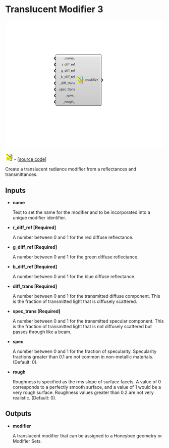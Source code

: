 # Translucent Modifier 3

![](../../.gitbook/assets/Translucent_Modifier_3.png)

![](../../.gitbook/assets/Translucent_Modifier_3%20%281%29.png) - [\[source code\]](https://github.com/ladybug-tools/honeybee-grasshopper-radiance/blob/master/honeybee_grasshopper_radiance/src//HB%20Translucent%20Modifier%203.py)

Create a translucent radiance modifier from a reflectances and transmittances.

## Inputs

* **name**

  Text to set the name for the modifier and to be incorporated into a unique modifier identifier. 

* **r\_diff\_ref \[Required\]**

  A number between 0 and 1 for the red diffuse reflectance. 

* **g\_diff\_ref \[Required\]**

  A number between 0 and 1 for the green diffuse reflectance. 

* **b\_diff\_ref \[Required\]**

  A number between 0 and 1 for the blue diffuse reflectance. 

* **diff\_trans \[Required\]**

  A number between 0 and 1 for the transmitted diffuse component. This is the fraction of transmitted light that is diffusely scattered. 

* **spec\_trans \[Required\]**

  A number between 0 and 1 for the transmitted specular component. This is the fraction of transmitted light that is not diffusely scattered but passes through like a beam. 

* **spec**

  A number between 0 and 1 for the fraction of specularity. Specularity fractions greater than 0.1 are not common in non-metallic materials. \(Default: 0\). 

* **rough**

  Roughness is specified as the rms slope of surface facets. A value of 0 corresponds to a perfectly smooth surface, and a value of 1 would be a very rough surface. Roughness values greater than 0.2 are not very realistic. \(Default: 0\). 

## Outputs

* **modifier**

  A translucent modifier that can be assigned to a Honeybee geometry or Modifier Sets. 

